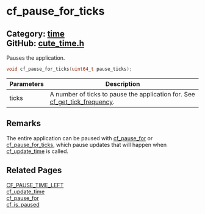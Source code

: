 [//]: # (This file is automatically generated by Cute Framework's docs parser.)
[//]: # (Do not edit this file by hand!)
[//]: # (See: https://github.com/RandyGaul/cute_framework/blob/master/samples/docs_parser.cpp)
[](../header.md ':include')

# cf_pause_for_ticks

Category: [time](/api_reference?id=time)  
GitHub: [cute_time.h](https://github.com/RandyGaul/cute_framework/blob/master/include/cute_time.h)  
---

Pauses the application.

```cpp
void cf_pause_for_ticks(uint64_t pause_ticks);
```

Parameters | Description
--- | ---
ticks | A number of ticks to pause the application for. See [cf_get_tick_frequency](/time/cf_get_tick_frequency.md).

## Remarks

The entire application can be paused with [cf_pause_for](/time/cf_pause_for.md) or [cf_pause_for_ticks](/time/cf_pause_for_ticks.md), which pause updates that will
happen when [cf_update_time](/time/cf_update_time.md) is called.

## Related Pages

[CF_PAUSE_TIME_LEFT](/time/cf_pause_time_left.md)  
[cf_update_time](/time/cf_update_time.md)  
[cf_pause_for](/time/cf_pause_for.md)  
[cf_is_paused](/time/cf_is_paused.md)  
